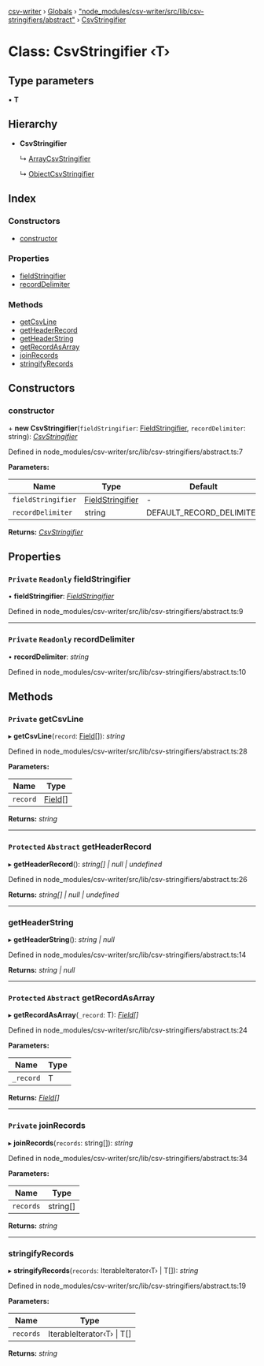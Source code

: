 [csv-writer](../README.md) › [Globals](../globals.md) › ["node_modules/csv-writer/src/lib/csv-stringifiers/abstract"](../modules/_node_modules_csv_writer_src_lib_csv_stringifiers_abstract_.md) › [CsvStringifier](_node_modules_csv_writer_src_lib_csv_stringifiers_abstract_.csvstringifier.md)

# Class: CsvStringifier ‹**T**›

## Type parameters

▪ **T**

## Hierarchy

* **CsvStringifier**

  ↳ [ArrayCsvStringifier](_node_modules_csv_writer_src_lib_csv_stringifiers_array_.arraycsvstringifier.md)

  ↳ [ObjectCsvStringifier](_node_modules_csv_writer_src_lib_csv_stringifiers_object_.objectcsvstringifier.md)

## Index

### Constructors

* [constructor](_node_modules_csv_writer_src_lib_csv_stringifiers_abstract_.csvstringifier.md#constructor)

### Properties

* [fieldStringifier](_node_modules_csv_writer_src_lib_csv_stringifiers_abstract_.csvstringifier.md#private-readonly-fieldstringifier)
* [recordDelimiter](_node_modules_csv_writer_src_lib_csv_stringifiers_abstract_.csvstringifier.md#private-readonly-recorddelimiter)

### Methods

* [getCsvLine](_node_modules_csv_writer_src_lib_csv_stringifiers_abstract_.csvstringifier.md#private-getcsvline)
* [getHeaderRecord](_node_modules_csv_writer_src_lib_csv_stringifiers_abstract_.csvstringifier.md#protected-abstract-getheaderrecord)
* [getHeaderString](_node_modules_csv_writer_src_lib_csv_stringifiers_abstract_.csvstringifier.md#getheaderstring)
* [getRecordAsArray](_node_modules_csv_writer_src_lib_csv_stringifiers_abstract_.csvstringifier.md#protected-abstract-getrecordasarray)
* [joinRecords](_node_modules_csv_writer_src_lib_csv_stringifiers_abstract_.csvstringifier.md#private-joinrecords)
* [stringifyRecords](_node_modules_csv_writer_src_lib_csv_stringifiers_abstract_.csvstringifier.md#stringifyrecords)

## Constructors

###  constructor

\+ **new CsvStringifier**(`fieldStringifier`: [FieldStringifier](_node_modules_csv_writer_src_lib_field_stringifier_.fieldstringifier.md), `recordDelimiter`: string): *[CsvStringifier](_node_modules_csv_writer_src_lib_csv_stringifiers_abstract_.csvstringifier.md)*

Defined in node_modules/csv-writer/src/lib/csv-stringifiers/abstract.ts:7

**Parameters:**

Name | Type | Default |
------ | ------ | ------ |
`fieldStringifier` | [FieldStringifier](_node_modules_csv_writer_src_lib_field_stringifier_.fieldstringifier.md) | - |
`recordDelimiter` | string | DEFAULT_RECORD_DELIMITER |

**Returns:** *[CsvStringifier](_node_modules_csv_writer_src_lib_csv_stringifiers_abstract_.csvstringifier.md)*

## Properties

### `Private` `Readonly` fieldStringifier

• **fieldStringifier**: *[FieldStringifier](_node_modules_csv_writer_src_lib_field_stringifier_.fieldstringifier.md)*

Defined in node_modules/csv-writer/src/lib/csv-stringifiers/abstract.ts:9

___

### `Private` `Readonly` recordDelimiter

• **recordDelimiter**: *string*

Defined in node_modules/csv-writer/src/lib/csv-stringifiers/abstract.ts:10

## Methods

### `Private` getCsvLine

▸ **getCsvLine**(`record`: [Field](../modules/_node_modules_csv_writer_src_lib_record_.md#field)[]): *string*

Defined in node_modules/csv-writer/src/lib/csv-stringifiers/abstract.ts:28

**Parameters:**

Name | Type |
------ | ------ |
`record` | [Field](../modules/_node_modules_csv_writer_src_lib_record_.md#field)[] |

**Returns:** *string*

___

### `Protected` `Abstract` getHeaderRecord

▸ **getHeaderRecord**(): *string[] | null | undefined*

Defined in node_modules/csv-writer/src/lib/csv-stringifiers/abstract.ts:26

**Returns:** *string[] | null | undefined*

___

###  getHeaderString

▸ **getHeaderString**(): *string | null*

Defined in node_modules/csv-writer/src/lib/csv-stringifiers/abstract.ts:14

**Returns:** *string | null*

___

### `Protected` `Abstract` getRecordAsArray

▸ **getRecordAsArray**(`_record`: T): *[Field](../modules/_node_modules_csv_writer_src_lib_record_.md#field)[]*

Defined in node_modules/csv-writer/src/lib/csv-stringifiers/abstract.ts:24

**Parameters:**

Name | Type |
------ | ------ |
`_record` | T |

**Returns:** *[Field](../modules/_node_modules_csv_writer_src_lib_record_.md#field)[]*

___

### `Private` joinRecords

▸ **joinRecords**(`records`: string[]): *string*

Defined in node_modules/csv-writer/src/lib/csv-stringifiers/abstract.ts:34

**Parameters:**

Name | Type |
------ | ------ |
`records` | string[] |

**Returns:** *string*

___

###  stringifyRecords

▸ **stringifyRecords**(`records`: IterableIterator‹T› | T[]): *string*

Defined in node_modules/csv-writer/src/lib/csv-stringifiers/abstract.ts:19

**Parameters:**

Name | Type |
------ | ------ |
`records` | IterableIterator‹T› &#124; T[] |

**Returns:** *string*
